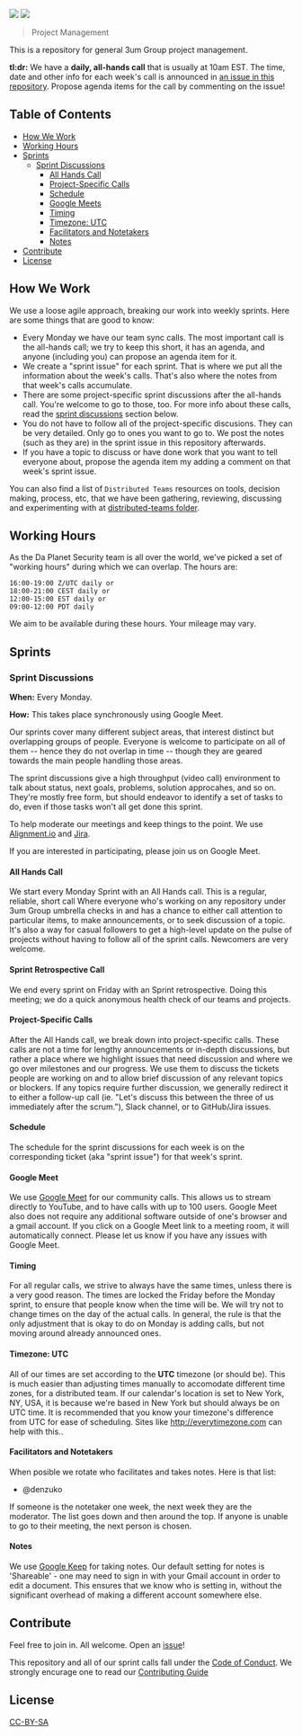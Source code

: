 [![](https://img.shields.io/badge/made%20by-3um%20Group-cyan.svg?style=flat-square)](https://3umgroup.com)
[![](https://img.shields.io/badge/slack-%23development-coordanation-cyan.svg?style=flat-square)](https://app.slack.com/client/T067JH83HEG/C067G403M9Q)

> Project Management

This is a repository for general 3um Group project management.

**tl:dr:** We have a **daily, all-hands call** that is usually at 10am EST. The time, date and other info for each week's call is announced in [an issue in this repository](https://github.com/3um-Group/.github/issues). Propose agenda items for the call by commenting on the issue!

## Table of Contents

- [How We Work](#how-we-work)
- [Working Hours](#working-hours)
- [Sprints](#sprints)
  - [Sprint Discussions](#sprint-discussions)
    - [All Hands Call](#all-hands-call)
    - [Project-Specific Calls](#project-specific-calls)
    - [Schedule](#schedule)
    - [Google Meets](#google-meets)
    - [Timing](#timing)
    - [Timezone: UTC](#timezone-utc)
    - [Facilitators and Notetakers](#facilitators-and-notetakers)
    - [Notes](#notes)
- [Contribute](#contribute)
- [License](#license)

## How We Work

We use a loose agile approach, breaking our work into weekly sprints. Here are some things that are good to know:

- Every Monday we have our team sync calls. The most important call is the all-hands call; we try to keep this short, it has an agenda, and anyone (including you) can propose an agenda item for it.
- We create a "sprint issue" for each sprint. That is where we put all the information about the week's calls. That's also where the notes from that week's calls accumulate.
- There are some project-specific sprint discussions after the all-hands call. You're welcome to go to those, too. For more info about these calls, read the [sprint discussions](#sprint-discussions) section below.
- You do not have to follow all of the project-specific discusions. They can be very detailed. Only go to ones you want to go to. We post the notes (such as they are) in the sprint issue in this repository afterwards.
- If you have a topic to discuss or have done work that you want to tell everyone about, propose the agenda item my adding a comment on that week's sprint issue.

You can also find a list of `Distributed Teams` resources on tools, decision making, process, etc, that we have been gathering, reviewing, discussing and experimenting with at [distributed-teams folder](/distributed-teams).

## Working Hours

As the Da Planet Security team is all over the world, we've picked a set of "working hours" during which we can overlap. The hours are:

```
16:00-19:00 Z/UTC daily or
18:00-21:00 CEST daily or
12:00-15:00 EST daily or
09:00-12:00 PDT daily
```

We aim to be available during these hours. Your mileage may vary.

## Sprints

### Sprint Discussions

**When:** Every Monday.

**How:** This takes place synchronously using Google Meet.

Our sprints cover many different subject areas, that interest distinct but overlapping groups of people. Everyone is welcome to participate on all of them -- hence they do not overlap in time -- though they are geared towards the main people handling those areas.

The sprint discussions give a high throughput (video call) environment to talk about status, next goals, problems, solution approcahes, and so on. They're mostly free form, but should endeavor to identify a set of tasks to do, even if those tasks won't all get done this sprint.

To help moderate our meetings and keep things to the point. We use [Alignment.io](https://www.alignment.io/team/120374) and [Jira](https://3um-ecosystem.atlassian.net/jira/software/projects/AP1/boards/5).

If you are interested in participating, please join us on Google Meet.

#### All Hands Call

We start every Monday Sprint with an All Hands call. This is a regular, reliable, short call Where everyone who's working on any repository under 3um Group umbrella checks in and has a chance to either call attention to particular items, to make announcements, or to seek discussion of a topic. It's also a way for casual followers to get a high-level update on the pulse of projects without having to follow all of the sprint calls. Newcomers are very welcome.

#### Sprint Retrospective Call

We end every sprint on Friday with an Sprint retrospective. Doing this meeting; we do a quick anonymous health check of our teams and projects.

#### Project-Specific Calls

After the All Hands call, we break down into project-specific calls. These calls are not a time for lengthy announcements or in-depth discussions, but rather a place where we highlight issues that need discussion and where we go over milestones and our progress. We use them to discuss the tickets people are working on and to allow brief discussion of any relevant topics or blockers. If any topics require further discussion, we generally redirect it to either a follow-up call (ie. "Let's discuss this between the three of us immediately after the scrum."), Slack channel, or to GitHub/Jira issues.

#### Schedule

The schedule for the sprint discussions for each week is on the corresponding ticket (aka "sprint issue") for that week's sprint.

#### Google Meet

We use [Google Meet](https://meet.google.com/dur-jvuu-nmq) for our community calls. This allows us to stream directly to YouTube, and to have calls with up to 100 users. Google Meet also does not require any additional software outside of one's browser and a gmail account. If you click on a Google Meet link to a meeting room, it will automatically connect. Please let us know if you have any issues with Google Meet.

#### Timing

For all regular calls, we strive to always have the same times, unless there is a very good reason. The times are locked the Friday before the Monday sprint, to ensure that people know when the time will be. We will try not to change times on the day of the actual calls. In general, the rule is that the only adjustment that is okay to do on Monday is adding calls, but not moving around already announced ones.

#### Timezone: UTC

All of our times are set according to the **UTC** timezone (or should be). This is much easier than adjusting times manually to accomodate different time zones, for a distributed team. If our calendar's location is set to New York, NY, USA, it is because we're based in New York but should always be on UTC time. It is recommended that you know your timezone's difference from UTC for ease of scheduling. Sites like http://everytimezone.com can help with this..

#### Facilitators and Notetakers

When posible we rotate who facilitates and takes notes. Here is that list:

- @denzuko

If someone is the notetaker one week, the next week they are the moderator. The list goes down and then around the top. If anyone is unable to go to their meeting, the next person is chosen.

#### Notes

We use [Google Keep](https://keep.google.com/) for taking notes. Our default setting for notes is 'Shareable' - one may need to sign in with your Gmail account in order to edit a document. This ensures that we know who is setting in, without the significant overhead of making a different account somewhere else.

###

## Contribute

Feel free to join in. All welcome. Open an [issue](https://github.com/3um-Group/.github/issues)!

This repository and all of our sprint calls fall under the [Code of Conduct](https://github.com/3um-Group/.github/blob/master/code-of-conduct.md). We strongly encurage one to read our [Contributing Guide](https://github.com/3um-Group/.github/blob/master/contributing.md)

## License

[CC-BY-SA](LICENSE)
